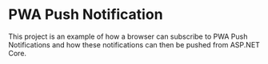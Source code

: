 # PWA Push Notification
This project is an example of how a browser can subscribe to PWA Push Notifications and how these notifications can then be pushed from ASP.NET Core.